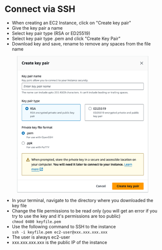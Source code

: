 # Connect via SSH

* When creating an EC2 Instance, click on "Create key pair"
* Give the key pair a name
* Select key pair type (RSA or ED25519)
* Select key pair type .pem and click "Create Key Pair"
* Download key and save, rename to remove any spaces from the file name

<figure><img src="../../../../.gitbook/assets/image.png" alt=""><figcaption></figcaption></figure>

* In your terminal, navigate to the directory where you downloaded the key file
* Change the file permissions to be read only (you will get an error if you try to use the key and it's permissions are too public)\
  `chmod 0400 keyfile.pem`
* Use the following command to SSH to the instance\
  `ssh -i keyfile.pem ec2-user@xxx.xxx.xxx.xxx`
* The user is always ec2-user
* xxx.xxx.xxx.xxx is the public IP of the instance
